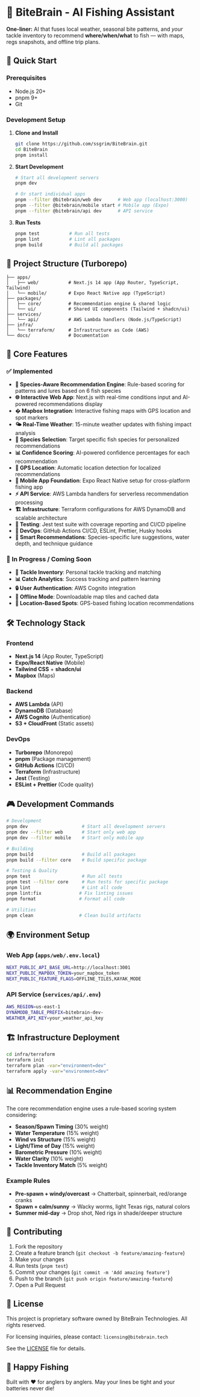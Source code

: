 # 🎣 BiteBrain - AI Fishing Assistant

**One-liner:** AI that fuses local weather, seasonal bite patterns, and *your* tackle inventory to recommend **where/when/what** to fish — with maps, regs snapshots, and offline trip plans.

## 🚀 Quick Start

### Prerequisites
- Node.js 20+ 
- pnpm 9+
- Git

### Development Setup

1. **Clone and Install**
   ```bash
   git clone https://github.com/ssgrim/BiteBrain.git
   cd BiteBrain
   pnpm install
   ```

2. **Start Development**
   ```bash
   # Start all development servers
   pnpm dev
   
   # Or start individual apps
   pnpm --filter @bitebrain/web dev      # Web app (localhost:3000)
   pnpm --filter @bitebrain/mobile start # Mobile app (Expo)
   pnpm --filter @bitebrain/api dev      # API service
   ```

3. **Run Tests**
   ```bash
   pnpm test           # Run all tests
   pnpm lint           # Lint all packages
   pnpm build          # Build all packages
   ```

## 📁 Project Structure (Turborepo)

```
├── apps/
│   ├── web/           # Next.js 14 app (App Router, TypeScript, Tailwind)
│   └── mobile/        # Expo React Native app (TypeScript)
├── packages/
│   ├── core/          # Recommendation engine & shared logic
│   └── ui/            # Shared UI components (Tailwind + shadcn/ui)
├── services/
│   └── api/           # AWS Lambda handlers (Node.js/TypeScript)
├── infra/
│   └── terraform/     # Infrastructure as Code (AWS)
└── docs/              # Documentation
```

## 🎯 Core Features

### ✅ Implemented
- **🧠 Species-Aware Recommendation Engine**: Rule-based scoring for patterns and lures based on 6 fish species
- **🌐 Interactive Web App**: Next.js with real-time conditions input and AI-powered recommendations display
- **�️ Mapbox Integration**: Interactive fishing maps with GPS location and spot markers
- **🌤️ Real-Time Weather**: 15-minute weather updates with fishing impact analysis
- **🎣 Species Selection**: Target specific fish species for personalized recommendations
- **📊 Confidence Scoring**: AI-powered confidence percentages for each recommendation
- **🧭 GPS Location**: Automatic location detection for localized recommendations
- **📱 Mobile App Foundation**: Expo React Native setup for cross-platform fishing app
- **⚡ API Service**: AWS Lambda handlers for serverless recommendation processing
- **🏗️ Infrastructure**: Terraform configurations for AWS DynamoDB and scalable architecture
- **🧪 Testing**: Jest test suite with coverage reporting and CI/CD pipeline
- **🔧 DevOps**: GitHub Actions CI/CD, ESLint, Prettier, Husky hooks
- **🎯 Smart Recommendations**: Species-specific lure suggestions, water depth, and technique guidance

### 🚧 In Progress / Coming Soon
- **🎣 Tackle Inventory**: Personal tackle tracking and matching
- **📊 Catch Analytics**: Success tracking and pattern learning
- **🔒 User Authentication**: AWS Cognito integration
- **📴 Offline Mode**: Downloadable map tiles and cached data
- **🎣 Location-Based Spots**: GPS-based fishing location recommendations

## 🛠️ Technology Stack

### Frontend
- **Next.js 14** (App Router, TypeScript)
- **Expo/React Native** (Mobile)
- **Tailwind CSS** + **shadcn/ui**
- **Mapbox** (Maps)

### Backend
- **AWS Lambda** (API)
- **DynamoDB** (Database)
- **AWS Cognito** (Authentication)
- **S3 + CloudFront** (Static assets)

### DevOps
- **Turborepo** (Monorepo)
- **pnpm** (Package management)
- **GitHub Actions** (CI/CD)
- **Terraform** (Infrastructure)
- **Jest** (Testing)
- **ESLint + Prettier** (Code quality)

## 🎮 Development Commands

```bash
# Development
pnpm dev                    # Start all development servers
pnpm dev --filter web       # Start only web app
pnpm dev --filter mobile    # Start only mobile app

# Building
pnpm build                  # Build all packages
pnpm build --filter core    # Build specific package

# Testing & Quality
pnpm test                   # Run all tests
pnpm test --filter core     # Run tests for specific package
pnpm lint                   # Lint all code
pnpm lint:fix              # Fix linting issues
pnpm format                # Format all code

# Utilities
pnpm clean                 # Clean build artifacts
```

## 🌍 Environment Setup

### Web App (`apps/web/.env.local`)
```bash
NEXT_PUBLIC_API_BASE_URL=http://localhost:3001
NEXT_PUBLIC_MAPBOX_TOKEN=your_mapbox_token
NEXT_PUBLIC_FEATURE_FLAGS=OFFLINE_TILES,KAYAK_MODE
```

### API Service (`services/api/.env`)
```bash
AWS_REGION=us-east-1
DYNAMODB_TABLE_PREFIX=bitebrain-dev-
WEATHER_API_KEY=your_weather_api_key
```

## 🏗️ Infrastructure Deployment

```bash
cd infra/terraform
terraform init
terraform plan -var="environment=dev"
terraform apply -var="environment=dev"
```

## 📊 Recommendation Engine

The core recommendation engine uses a rule-based scoring system considering:

- **Season/Spawn Timing** (30% weight)
- **Water Temperature** (15% weight)  
- **Wind vs Structure** (15% weight)
- **Light/Time of Day** (15% weight)
- **Barometric Pressure** (10% weight)
- **Water Clarity** (10% weight)
- **Tackle Inventory Match** (5% weight)

### Example Rules
- **Pre-spawn + windy/overcast** → Chatterbait, spinnerbait, red/orange cranks
- **Spawn + calm/sunny** → Wacky worms, light Texas rigs, natural colors
- **Summer mid-day** → Drop shot, Ned rigs in shade/deeper structure

## 🤝 Contributing

1. Fork the repository
2. Create a feature branch (`git checkout -b feature/amazing-feature`)
3. Make your changes
4. Run tests (`pnpm test`)
5. Commit your changes (`git commit -m 'Add amazing feature'`)
6. Push to the branch (`git push origin feature/amazing-feature`)
7. Open a Pull Request

## 📄 License

This project is proprietary software owned by BiteBrain Technologies. All rights reserved.

For licensing inquiries, please contact: `licensing@bitebrain.tech`

See the [LICENSE](LICENSE) file for details.

## 🎣 Happy Fishing

Built with ❤️ for anglers by anglers. May your lines be tight and your batteries never die!
